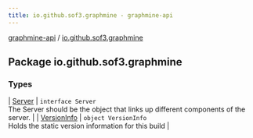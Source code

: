 ```yaml
---
title: io.github.sof3.graphmine - graphmine-api
---
```


[graphmine-api](../index.html) / [io.github.sof3.graphmine](./index.html)

## Package io.github.sof3.graphmine

### Types

| [Server](-server/index.html) | `interface Server`<br>The Server should be the object that links up different components of the server. |
| [VersionInfo](-version-info/index.html) | `object VersionInfo`<br>Holds the static version information for this build |

